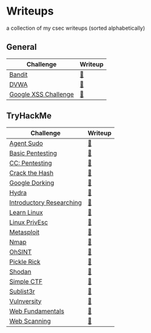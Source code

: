# Writeups

a collection of my csec writeups (sorted alphabetically)

## General

| Challenge                                            | Writeup                     |
|------------------------------------------------------|-----------------------------|
| [Bandit](https://overthewire.org/wargames/bandit)    | [:blue_book:](bandit.md)    |
| [DVWA](https://dvwa.co.uk/)                          | [:blue_book:](dvwa.md)      |
| [Google XSS Challenge](https://xssgame.appspot.com/) | [:blue_book:](googlexss.md) |

## TryHackMe

| Challenge                                                                        | Writeup                             |
|----------------------------------------------------------------------------------|-------------------------------------|
| [Agent Sudo](https://tryhackme.com/room/https://tryhackme.com/room/agentsudoctf) | [:blue_book:](thm/agentsudo.md)     |
| [Basic Pentesting](https://tryhackme.com/room/basicpentesting)                   | [:blue_book:](thm/basicpentest.md)  |
| [CC: Pentesting](https://tryhackme.com/room/ccpentesting)                        | [:blue_book:](thm/ccpentesting.md)  |
| [Crack the Hash](https://tryhackme.com/room/crackthehash)                        | [:blue_book:](thm/crackthehash.md)  |
| [Google Dorking](https://tryhackme.com/room/googledorking)                       | [:blue_book:](thm/gdork.md)         |
| [Hydra](https://tryhackme.com/room/hydra)                                        | [:blue_book:](thm/hydra.md)         |
| [Introductory Researching](https://tryhackme.com/room/introtoresearch)           | [:blue_book:](thm/introresearch.md) |
| [Learn Linux](https://tryhackme.com/room/zthlinux)                               | [:blue_book:](thm/learnlinux.md)    |
| [Linux PrivEsc](https://tryhackme.com/room/linuxprivesc)                         | [:blue_book:](thm/linuxprivesc.md)  |
| [Metasploit](https://tryhackme.com/room/rpmetasploit)                            | [:blue_book:](thm/metasploit.md)    |
| [Nmap](https://tryhackme.com/room/rpnmap)                                        | [:blue_book:](thm/nmap.md)          |
| [OhSINT](https://tryhackme.com/room/ohsint)                                      | [:blue_book:](thm/ohsint.md)        |
| [Pickle Rick](https://tryhackme.com/room/picklerick)                             | [:blue_book:](thm/picklerick.md)    |
| [Shodan](https://tryhackme.com/room/shodan)                                      | [:blue_book:](thm/shodan.md)        |
| [Simple CTF](https://tryhackme.com/room/easyctf)                                 | [:blue_book:](thm/simplectf.md)     |
| [Sublist3r](https://tryhackme.com/room/rpsublist3r)                              | [:blue_book:](thm/sublister.md)     |
| [Vulnversity](https://tryhackme.com/room/vulnversity)                            | [:blue_book:](thm/vulnversity.md)   |
| [Web Fundamentals](https://tryhackme.com/room/webfundamentals)                   | [:blue_book:](thm/webfund.md)       |
| [Web Scanning](https://tryhackme.com/room/rpwebscanning)                         | [:blue_book:](thm/webscanning.md)   |
